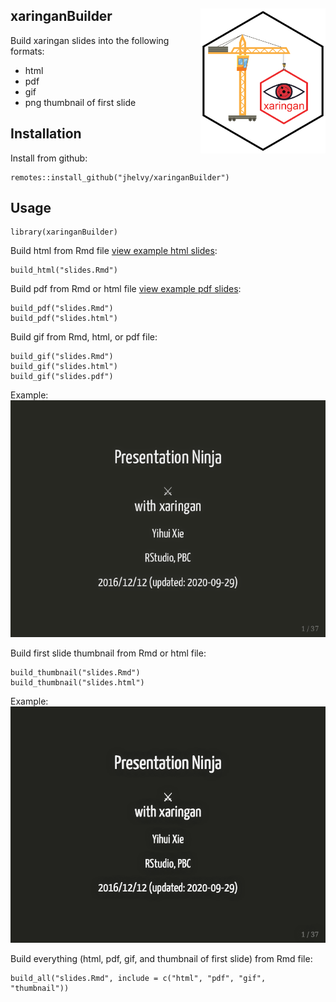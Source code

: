 
<!-- README.md is generated from README.Rmd. Please edit that file -->

## xaringanBuilder <img src="images/hex_sticker.png" align="right" width="200"/>

Build xaringan slides into the following formats:

  - html
  - pdf
  - gif
  - png thumbnail of first slide

## Installation

Install from github:

    remotes::install_github("jhelvy/xaringanBuilder")

## Usage

    library(xaringanBuilder)

Build html from Rmd file [view example html
slides](https://jhelvy.github.io/xaringanBuilder/example/slides.html):

    build_html("slides.Rmd")

Build pdf from Rmd or html file [view example pdf
slides](https://jhelvy.github.io/xaringanBuilder/example/slides.pdf):

    build_pdf("slides.Rmd")
    build_pdf("slides.html")

Build gif from Rmd, html, or pdf file:

    build_gif("slides.Rmd")
    build_gif("slides.html")
    build_gif("slides.pdf")

Example: <img src="example/slides.gif" width=660>

Build first slide thumbnail from Rmd or html file:

    build_thumbnail("slides.Rmd")
    build_thumbnail("slides.html")

Example: <img src="example/slides.png" width=660>

Build everything (html, pdf, gif, and thumbnail of first slide) from Rmd
file:

    build_all("slides.Rmd", include = c("html", "pdf", "gif", "thumbnail"))
